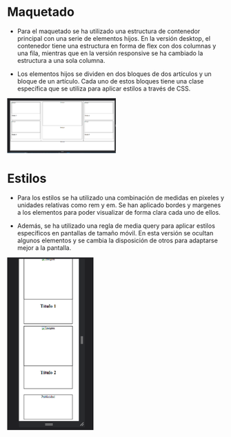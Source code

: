 # Maquetado
* Para el maquetado se ha utilizado una estructura de contenedor principal con una serie de elementos hijos. En la versión desktop, el contenedor tiene una estructura en forma de flex con dos columnas y una fila, mientras que en la versión responsive se ha cambiado la estructura a una sola columna.

* Los elementos hijos se dividen en dos bloques de dos artículos y un bloque de un artículo. Cada uno de estos bloques tiene una clase específica que se utiliza para aplicar estilos a través de CSS.

<img src="src/assets/img/doc-img1.png" style="width: 50%; height: 50%">


# Estilos
* Para los estilos se ha utilizado una combinación de medidas en pixeles y unidades relativas como rem y em. Se han aplicado bordes y margenes a los elementos para poder visualizar de forma clara cada uno de ellos.

* Además, se ha utilizado una regla de media query para aplicar estilos específicos en pantallas de tamaño móvil. En esta versión se ocultan algunos elementos y se cambia la disposición de otros para adaptarse mejor a la pantalla.

<img src="src/assets/img/doc-img2.png" style="width:200px; height: 400px">

